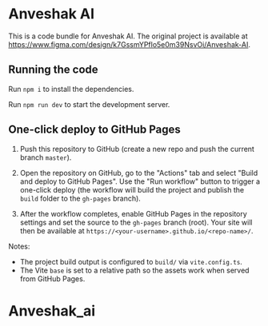 
  # Anveshak AI

  This is a code bundle for Anveshak AI. The original project is available at https://www.figma.com/design/k7GssmYPflo5e0m39NsvOi/Anveshak-AI.

  ## Running the code

  Run `npm i` to install the dependencies.

  Run `npm run dev` to start the development server.
 
  ## One-click deploy to GitHub Pages

  1. Push this repository to GitHub (create a new repo and push the current branch `master`).

  2. Open the repository on GitHub, go to the "Actions" tab and select "Build and deploy to GitHub Pages". Use the "Run workflow" button to trigger a one-click deploy (the workflow will build the project and publish the `build` folder to the `gh-pages` branch).

  3. After the workflow completes, enable GitHub Pages in the repository settings and set the source to the `gh-pages` branch (root). Your site will then be available at `https://<your-username>.github.io/<repo-name>/`.

  Notes:
  - The project build output is configured to `build/` via `vite.config.ts`.
  - The Vite `base` is set to a relative path so the assets work when served from GitHub Pages.

  # Anveshak_ai
